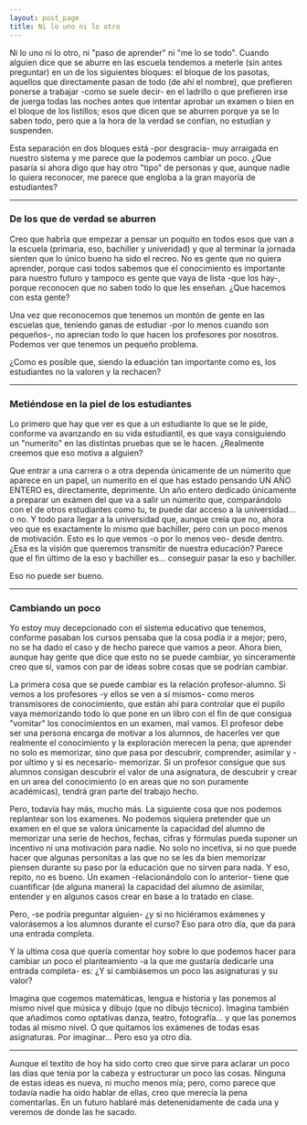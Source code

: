 ```yaml
---
layout: post_page
title: Ni lo uno ni lo otro
---
```


Ni lo uno ni lo otro, ni "paso de aprender" ni "me lo se todo". Cuando alguien dice que se aburre en las escuela tendemos a meterle (sin antes preguntar) en un de los siguientes bloques: el bloque de los pasotas, aquellos que directamente pasan de todo (de ahí el nombre), que prefieren ponerse a trabajar -como se suele decir- en el ladrillo o que prefieren irse de juerga todas las noches antes que intentar aprobar un examen o bien en el bloque de los listillos; esos que dicen que se aburren porque ya se lo saben todo, pero que a la hora de la verdad se confían, no estudian y suspenden.

Esta separación en dos bloques está -por desgracia- muy arraigada en nuestro sistema y me parece que la podemos cambiar un poco. ¿Que pasaría si ahora digo que hay otro "tipo" de personas y que, aunque nadie lo quiera reconocer, me parece que engloba a la gran mayoría de estudiantes?

---

### De los que de verdad se aburren

Creo que habría que empezar a pensar un poquito en todos esos que van a la escuela (primaria, eso, bachiller y univeridad) y que al terminar la jornada sienten que lo único bueno ha sido el recreo. No es gente que no quiera aprender, porque casi todos sabemos que el conocimiento es importante para nuestro futuro y tampoco es gente que vaya de lista -que los hay-, porque reconocen que no saben todo lo que les enseñan. ¿Que hacemos con esta gente?

Una vez que reconocemos que tenemos un montón de gente en las escuelas que, teniendo ganas de estudiar -por lo menos cuando son pequeños-, no aprecian todo lo que hacen los profesores por nosotros. Podemos ver que tenemos un pequeño problema.

¿Como es posible que, siendo la eduación tan importante como es, los estudiantes no la valoren y la rechacen?

---

### Metiéndose en la piel de los estudiantes

Lo primero que hay que ver es que a un estudiante lo que se le pide, conforme va avanzando en su vida estudiantil, es que vaya consiguiendo un "numerito" en las distintas pruebas que se le hacen. ¿Realmente creemos que eso motiva a alguien?

Que entrar a una carrera o a otra dependa únicamente de un númerito que aparece en un papel, un numerito en el que has estado pensando UN AÑO ENTERO es, directamente, deprimente. Un año entero dedicado únicamente a preparar un exámen del que va a salir un númerito que, comparándolo con el de otros estudiantes como tu, te puede dar acceso a la universidad... o no. Y todo para llegar a la universidad que, aunque creía que no, ahora veo que es exactamente lo mismo que bachiller, pero con un poco menos de motivación. Esto es lo que vemos -o por lo menos veo- desde dentro. ¿Esa es la visión que queremos transmitir de nuestra educación? Parece que el fin último de la eso y bachiller es... conseguir pasar la eso y bachiller.

Eso no puede ser bueno.

- - -

### Cambiando un poco
Yo estoy muy decepcionado con el sistema educativo que tenemos, conforme pasaban los cursos pensaba que la cosa podía ir a mejor; pero, no se ha dado el caso y de hecho parece que vamos a peor.
Ahora bien, aunque hay gente que dice que esto no se puede cambiar, yo sinceramente creo que sí, vamos con par de ideas sobre cosas que se podrían cambiar.

La primera cosa que se puede cambiar es la relación profesor-alumno. Si vemos a los profesores -y ellos se ven a sí mismos- como meros transmisores de conocimiento, que están ahí para controlar que el pupilo vaya memorizando todo lo que pone en un libro con el fin de que consigua "vomitar" los conocimientos en un examen, mal vamos. El profesor debe ser una persona encarga de motivar a los alumnos, de hacerles ver que realmente el conocimiento y la exploración merecen la pena; que aprender no solo es memorizar, sino que pasa por descubrir, comprender, asimilar y -por ultimo y si es necesario- memorizar. Si un profesor consigue que sus alumnos consigan descubrir el valor de una asignatura, de descubrir y crear en un area del conocimiento (o en areas que no son puramente académicas), tendrá gran parte del trabajo hecho.

Pero, todavía hay más, mucho más. La siguiente cosa que nos podemos replantear son los examenes. No podemos siquiera pretender que un examen en el que se valora únicamente la capacidad del alumno de memorizar una serie de hechos, fechas, cifras y fórmulas pueda suponer un incentivo ni una motivación para nadie. No solo no incetiva, si no que puede hacer que algunas personitas a las que no se les da bien memorizar piensen durante su paso por la educación que no sirven para nada. Y eso, repito, no es bueno. Un examen -relacionándolo con lo anterior- tiene que cuantificar (de alguna manera) la capacidad del alumno de asimilar, entender y en algunos casos crear en base a lo tratado en clase.

Pero, -se podría preguntar alguien- ¿y si no hiciéramos exámenes y valorásemos a los alumnos durante el curso? Eso para otro día, que da para una entrada completa.

Y la ultima cosa que quería comentar hoy sobre lo que podemos hacer para cambiar un poco el planteamiento -a la que me gustaría dedicarle una entrada completa- es: ¿Y si cambiásemos un poco las asignaturas y su valor?

Imagina que cogemos matemáticas, lengua e historia y las ponemos al mismo nivel que música y dibujo (que no dibujo técnico). Imagina también que añadimos como optativas danza, teatro, fotografía... y que las ponemos todas al mismo nivel. O que quitamos los exámenes de todas esas asignaturas. Por imaginar...
Pero eso ya otro día.

- - -

Aunque el textito de hoy ha sido corto creo que sirve para aclarar un poco las días que tenía por la cabeza y estructurar un poco las cosas. Ninguna de estas ideas es nueva, ni mucho menos mía; pero, como parece que todavía nadie ha oido hablar de ellas, creo que merecía la pena comentarlas. En un futuro hablaré más detenenidamente de cada una y veremos de donde las he sacado.